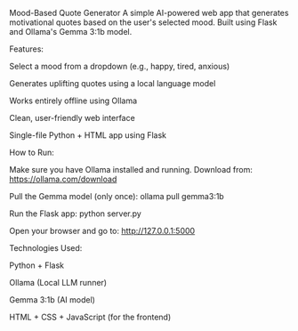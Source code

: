 Mood-Based Quote Generator
A simple AI-powered web app that generates motivational quotes based on the user's selected mood.
Built using Flask and Ollama's Gemma 3:1b model.

Features:

Select a mood from a dropdown (e.g., happy, tired, anxious)

Generates uplifting quotes using a local language model

Works entirely offline using Ollama

Clean, user-friendly web interface

Single-file Python + HTML app using Flask

How to Run:

Make sure you have Ollama installed and running.
Download from: https://ollama.com/download

Pull the Gemma model (only once):
ollama pull gemma3:1b

Run the Flask app:
python server.py

Open your browser and go to:
http://127.0.0.1:5000

Technologies Used:

Python + Flask

Ollama (Local LLM runner)

Gemma 3:1b (AI model)

HTML + CSS + JavaScript (for the frontend)
